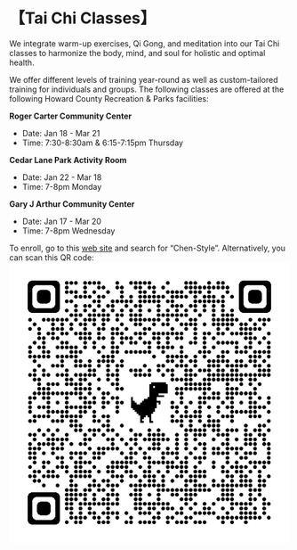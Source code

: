 # 【Tai Chi Classes】

We integrate warm-up exercises, Qi Gong, and meditation into our Tai Chi classes to harmonize the body, mind, and soul 
for holistic and optimal health.

We offer different levels of training year-round as well as custom-tailored training for individuals and groups.
The following classes are offered at the following Howard County Recreation & Parks facilities:

**Roger Carter Community Center**

- Date: Jan 18 - Mar 21
- Time: 7:30-8:30am & 6:15-7:15pm Thursday

**Cedar Lane Park Activity Room**

- Date: Jan 22 - Mar 18
- Time: 7-8pm Monday

**Gary J Arthur Community Center**

- Date: Jan 17 - Mar 20
- Time: 7-8pm Wednesday

To enroll, go to this [web site](https://anc.apm.activecommunities.com/howardcounty/activity/search) and search for “Chen-Style”.
Alternatively, you can scan this QR code: ![](enroll_qr_code.png)


